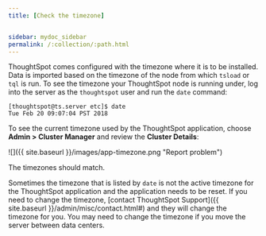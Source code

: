 ```yaml
---
title: [Check the timezone]


sidebar: mydoc_sidebar
permalink: /:collection/:path.html
---
```

ThoughtSpot comes configured with the timezone where it is to be installed. Data
is imported based on the timezone of the node from which `tsload` or `tql` is
run. To see the timezone your ThoughtSpot node is running under, log into the
server as the `thoughtspot` user and run the `date` command:

```
[thoughtspot@ts.server etc]$ date
Tue Feb 20 09:07:04 PST 2018
```

To see the current timezone used by the ThoughtSpot application, choose
**Admin > Cluster Manager** and review the **Cluster Details**:

![]({{ site.baseurl }}/images/app-timezone.png "Report problem")


The timezones should match.

Sometimes the timezone that is listed by `date` is not the active timezone for
the ThoughtSpot application and the application needs to be reset. If you need
to change the timezone, [contact ThoughtSpot Support]({{ site.baseurl
}}/admin/misc/contact.html#) and they will change the timezone for you. You may
need to change the timezone if you move the server between data centers.
